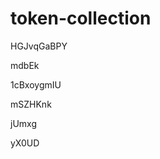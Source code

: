 # token-collection
































HGJvqGaBPY
















mdbEk








1cBxoygmIU




mSZHKnk


jUmxg

yX0UD
